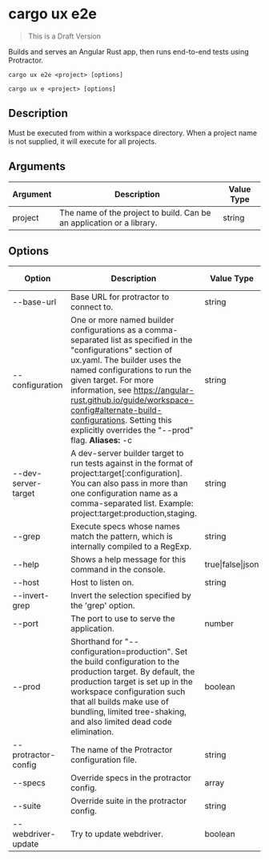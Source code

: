 # cargo ux e2e

> This is a Draft Version

Builds and serves an Angular Rust app, then runs end-to-end tests using Protractor.
```    
cargo ux e2e <project> [options]
```
```   
cargo ux e <project> [options]
```

## Description

Must be executed from within a workspace directory. When a project name is not supplied, it will execute for all projects.

## Arguments
Argument    | Description | Value Type
------------|-------------|-------------
project     | The name of the project to build. Can be an application or a library. | string

## Options

Option              | Description | Value Type | Default Value
--------------------|-------------|------------|---------------
--base-url          | Base URL for protractor to connect to. | string 	
--configuration 	| One or more named builder configurations as a comma-separated list as specified in the "configurations" section of ux.yaml. The builder uses the named configurations to run the given target. For more information, see https://angular-rust.github.io/guide/workspace-config#alternate-build-configurations. Setting this explicitly overrides the "--prod" flag. **Aliases:** -c | string |
--dev-server-target | A dev-server builder target to run tests against in the format of project:target[:configuration]. You can also pass in more than one configuration name as a comma-separated list. Example: project:target:production,staging. | string |
--grep              | Execute specs whose names match the pattern, which is internally compiled to a RegExp. | string 	
--help              | Shows a help message for this command in the console. |  true\|false\|json | false
--host 	            | Host to listen on. | string |
--invert-grep       | Invert the selection specified by the 'grep' option. | | boolean | false
--port              | The port to use to serve the application. | number | 	
--prod 	            | Shorthand for "--configuration=production". Set the build configuration to the production target. By default, the production target is set up in the workspace configuration such that all builds make use of bundling, limited tree-shaking, and also limited dead code elimination. | boolean |
--protractor-config | The name of the Protractor configuration file. | string |
--specs 	        | Override specs in the protractor config. | array |
--suite 	        | Override suite in the protractor config. | string |
--webdriver-update 	| Try to update webdriver. | boolean | true
